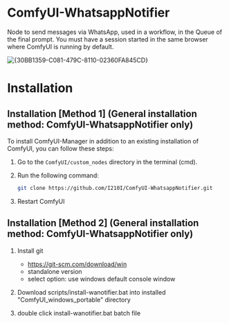 # ComfyUI-WhatsappNotifier
Node to send messages via WhatsApp, used in a workflow, in the Queue of the final prompt. You must have a session started in the same browser where ComfyUI is running by default.

![{30BB1359-C081-479C-8110-02360FA845CD}](https://github.com/user-attachments/assets/24c13788-8cbb-41c5-b95a-326b51927f13)

# Installation

## Installation [Method 1] (General installation method: ComfyUI-WhatsappNotifier only)

To install ComfyUI-Manager in addition to an existing installation of ComfyUI, you can follow these steps:

1. Go to the `ComfyUI/custom_nodes` directory in the terminal (cmd).
2. Run the following command:

   ```sh
   git clone https://github.com/I210I/ComfyUI-WhatsappNotifier.git
3. Restart ComfyUI

## Installation [Method 2] (General installation method: ComfyUI-WhatsappNotifier only)

1. Install git
   - https://git-scm.com/download/win
   - standalone version
   - select option: use windows default console window

2. Download scripts/install-wanotifier.bat into installed "ComfyUI_windows_portable" directory
3. double click install-wanotifier.bat batch file
